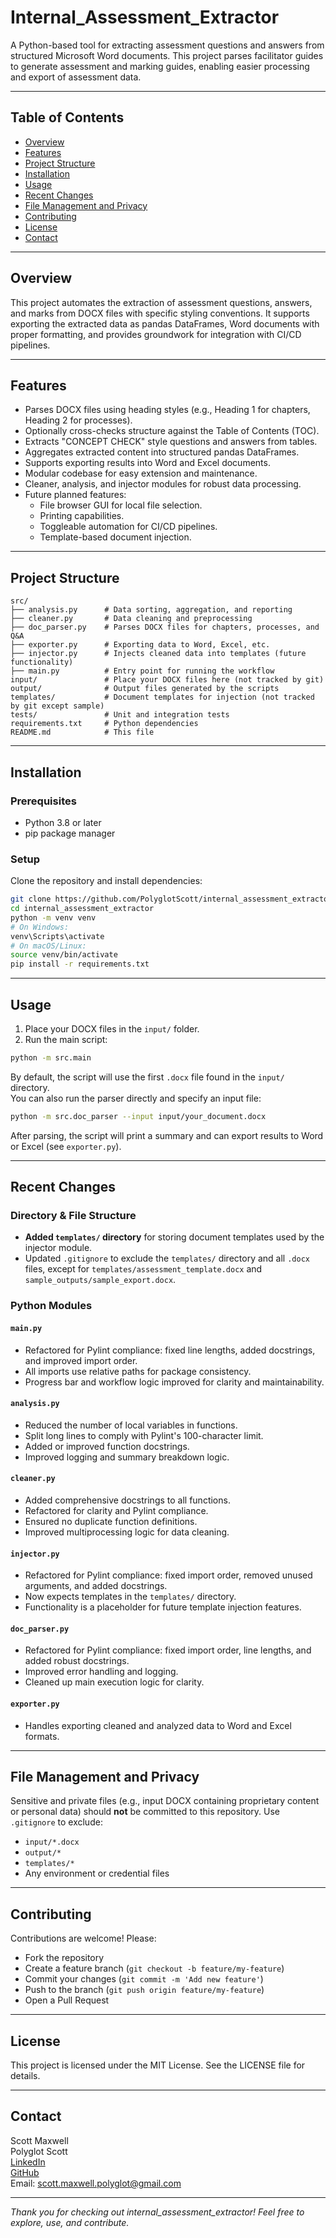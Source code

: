 # Internal_Assessment_Extractor

A Python-based tool for extracting assessment questions and answers from structured Microsoft Word documents. This project parses facilitator guides to generate assessment and marking guides, enabling easier processing and export of assessment data.

---

## Table of Contents

* [Overview](#overview)
* [Features](#features)
* [Project Structure](#project-structure)
* [Installation](#installation)
* [Usage](#usage)
* [Recent Changes](#recent-changes)
* [File Management and Privacy](#file-management-and-privacy)
* [Contributing](#contributing)
* [License](#license)
* [Contact](#contact)

---

## Overview

This project automates the extraction of assessment questions, answers, and marks from DOCX files with specific styling conventions. It supports exporting the extracted data as pandas DataFrames, Word documents with proper formatting, and provides groundwork for integration with CI/CD pipelines.

---

## Features

* Parses DOCX files using heading styles (e.g., Heading 1 for chapters, Heading 2 for processes).
* Optionally cross-checks structure against the Table of Contents (TOC).
* Extracts "CONCEPT CHECK" style questions and answers from tables.
* Aggregates extracted content into structured pandas DataFrames.
* Supports exporting results into Word and Excel documents.
* Modular codebase for easy extension and maintenance.
* Cleaner, analysis, and injector modules for robust data processing.
* Future planned features:
  * File browser GUI for local file selection.
  * Printing capabilities.
  * Toggleable automation for CI/CD pipelines.
  * Template-based document injection.

---

## Project Structure

```
src/
├── analysis.py      # Data sorting, aggregation, and reporting
├── cleaner.py       # Data cleaning and preprocessing
├── doc_parser.py    # Parses DOCX files for chapters, processes, and Q&A
├── exporter.py      # Exporting data to Word, Excel, etc.
├── injector.py      # Injects cleaned data into templates (future functionality)
├── main.py          # Entry point for running the workflow
input/               # Place your DOCX files here (not tracked by git)
output/              # Output files generated by the scripts
templates/           # Document templates for injection (not tracked by git except sample)
tests/               # Unit and integration tests
requirements.txt     # Python dependencies
README.md            # This file
```

---

## Installation

### Prerequisites

* Python 3.8 or later
* pip package manager

### Setup

Clone the repository and install dependencies:

```bash
git clone https://github.com/PolyglotScott/internal_assessment_extractor.git
cd internal_assessment_extractor
python -m venv venv
# On Windows:
venv\Scripts\activate
# On macOS/Linux:
source venv/bin/activate
pip install -r requirements.txt
```

---

## Usage

1. Place your DOCX files in the `input/` folder.
2. Run the main script:

```bash
python -m src.main
```

By default, the script will use the first `.docx` file found in the `input/` directory.  
You can also run the parser directly and specify an input file:

```bash
python -m src.doc_parser --input input/your_document.docx
```

After parsing, the script will print a summary and can export results to Word or Excel (see `exporter.py`).

---

## Recent Changes

### Directory & File Structure
- **Added `templates/` directory** for storing document templates used by the injector module.
- Updated `.gitignore` to exclude the `templates/` directory and all `.docx` files, except for `templates/assessment_template.docx` and `sample_outputs/sample_export.docx`.

### Python Modules

#### `main.py`
- Refactored for Pylint compliance: fixed line lengths, added docstrings, and improved import order.
- All imports use relative paths for package consistency.
- Progress bar and workflow logic improved for clarity and maintainability.

#### `analysis.py`
- Reduced the number of local variables in functions.
- Split long lines to comply with Pylint's 100-character limit.
- Added or improved function docstrings.
- Improved logging and summary breakdown logic.

#### `cleaner.py`
- Added comprehensive docstrings to all functions.
- Refactored for clarity and Pylint compliance.
- Ensured no duplicate function definitions.
- Improved multiprocessing logic for data cleaning.

#### `injector.py`
- Refactored for Pylint compliance: fixed import order, removed unused arguments, and added docstrings.
- Now expects templates in the `templates/` directory.
- Functionality is a placeholder for future template injection features.

#### `doc_parser.py`
- Refactored for Pylint compliance: fixed import order, line lengths, and added robust docstrings.
- Improved error handling and logging.
- Cleaned up main execution logic for clarity.

#### `exporter.py`
- Handles exporting cleaned and analyzed data to Word and Excel formats.

---

## File Management and Privacy

Sensitive and private files (e.g., input DOCX containing proprietary content or personal data) should **not** be committed to this repository. Use `.gitignore` to exclude:

* `input/*.docx`
* `output/*`
* `templates/*`
* Any environment or credential files

---

## Contributing

Contributions are welcome! Please:

* Fork the repository
* Create a feature branch (`git checkout -b feature/my-feature`)
* Commit your changes (`git commit -m 'Add new feature'`)
* Push to the branch (`git push origin feature/my-feature`)
* Open a Pull Request

---

## License

This project is licensed under the MIT License. See the LICENSE file for details.

---

## Contact

Scott Maxwell  
Polyglot Scott  
[LinkedIn](https://www.linkedin.com/in/polyglotscott/)  
[GitHub](https://github.com/PolyglotScott)  
Email: [scott.maxwell.polyglot@gmail.com](mailto:scott.maxwell.polyglot@gmail.com)

---

*Thank you for checking out internal_assessment_extractor! Feel free to explore, use, and contribute.*
